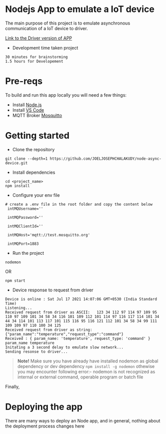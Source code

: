 # Nodejs App to emulate a IoT device
 

The main purpose of this project is to emulate asynchronous  communication of a IoT device to driver.

[Link to the Driver version of APP](https://github.com/JOELJOSEPHCHALAKUDY/node-async-driver)

- Development time taken project

```
30 minutes for brainstorming
1.5 hours for Developement
```

# Pre-reqs

To build and run this app locally you will need a few things:
- Install [Node.js](https://nodejs.org/en/)
- Install [VS Code](https://code.visualstudio.com/)
- MQTT Broker [Mosquitto](https://test.mosquitto.org/)

# Getting started

- Clone the repository
```
git clone --depth=1 https://github.com/JOELJOSEPHCHALAKUDY/node-async-device.git
```

- Install dependencies
```
cd <project_name>
npm install
```

- Configure your env file

```
# create a .env file in the root folder and copy the content below
 intMQUsername=''

 intMQPassword=''

 intMQClientId=''

 intMQHost='mqtt://test.mosquitto.org'

 intMQPort=1883

```

- Run the project

```
nodemon
```
OR
```
npm start
```

- Device response to request from driver

```
Device is online : Sat Jul 17 2021 14:07:06 GMT+0530 (India Standard Time)
Listening...
Received request from driver as ASCII:   123 34 112 97 114 97 109 95 110 97 109 101 34 58 34 116 101 109 112 101 114 97 116 117 114 101 34 44 34 114 101 113 117 101 115 116 95 116 121 112 101 34 58 34 99 111 109 109 97 110 100 34 125
Received request from driver as string:  {"param_name":"temperature","request_type":"command"}
Received : { param_name: 'temperature', request_type: 'command' }
param_name temperature
Initating a 3 second delay to emulate slow network...
Sending resonse to driver...
```

> **Note!** Make sure you have already have  installed nodemon as global dependency or dev dependency `npm install -g nodemon` othewise you may encounter following error:- nodemon is not recognized as internal or external command, operable program or batch file


Finally, 

# Deploying the app
There are many ways to deploy an Node app, and in general, nothing about the deployment process changes here 

